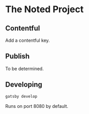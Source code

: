 # The Noted Project

## Contentful
Add a contentful key.

## Publish
To be determined.

## Developing
``` bash
gatsby develop
```
Runs on port 8080 by default.